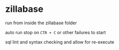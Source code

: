 # zillabase

run from inside the zillabase folder

auto run stop on `CTR + C` or other failures to start

sql lint and syntax checking and allow for re-execute
